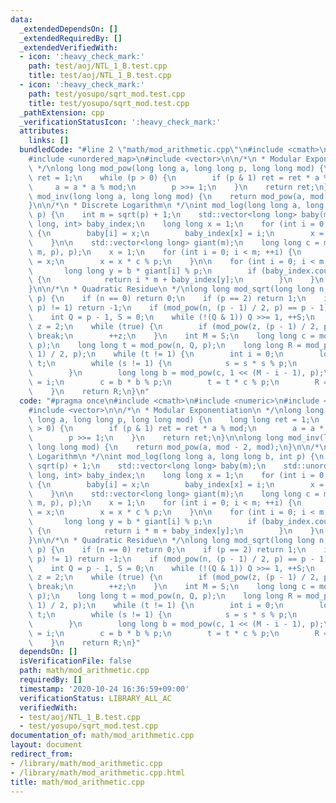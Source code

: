 ```yaml
---
data:
  _extendedDependsOn: []
  _extendedRequiredBy: []
  _extendedVerifiedWith:
  - icon: ':heavy_check_mark:'
    path: test/aoj/NTL_1_B.test.cpp
    title: test/aoj/NTL_1_B.test.cpp
  - icon: ':heavy_check_mark:'
    path: test/yosupo/sqrt_mod.test.cpp
    title: test/yosupo/sqrt_mod.test.cpp
  _pathExtension: cpp
  _verificationStatusIcon: ':heavy_check_mark:'
  attributes:
    links: []
  bundledCode: "#line 2 \"math/mod_arithmetic.cpp\"\n#include <cmath>\n#include <numeric>\n\
    #include <unordered_map>\n#include <vector>\n\n/*\n * Modular Exponentiation\n\
    \ */\nlong long mod_pow(long long a, long long p, long long mod) {\n    long long\
    \ ret = 1;\n    while (p > 0) {\n        if (p & 1) ret = ret * a % mod;\n   \
    \     a = a * a % mod;\n        p >>= 1;\n    }\n    return ret;\n}\n\nlong long\
    \ mod_inv(long long a, long long mod) {\n    return mod_pow(a, mod - 2, mod);\n\
    }\n\n/*\n * Discrete Logarithm\n */\nint mod_log(long long a, long long b, int\
    \ p) {\n    int m = sqrt(p) + 1;\n    std::vector<long long> baby(m);\n    std::unordered_map<long\
    \ long, int> baby_index;\n    long long x = 1;\n    for (int i = 0; i < m; ++i)\
    \ {\n        baby[i] = x;\n        baby_index[x] = i;\n        x = x * a % p;\n\
    \    }\n\n    std::vector<long long> giant(m);\n    long long c = mod_inv(mod_pow(a,\
    \ m, p), p);\n    x = 1;\n    for (int i = 0; i < m; ++i) {\n        giant[i]\
    \ = x;\n        x = x * c % p;\n    }\n\n    for (int i = 0; i < m; ++i) {\n \
    \       long long y = b * giant[i] % p;\n        if (baby_index.count(y) > 0)\
    \ {\n            return i * m + baby_index[y];\n        }\n    }\n    return -1;\n\
    }\n\n/*\n * Quadratic Residue\n */\nlong long mod_sqrt(long long n, long long\
    \ p) {\n    if (n == 0) return 0;\n    if (p == 2) return 1;\n    if (std::gcd(n,\
    \ p) != 1) return -1;\n    if (mod_pow(n, (p - 1) / 2, p) == p - 1) return -1;\n\
    \    int Q = p - 1, S = 0;\n    while (!(Q & 1)) Q >>= 1, ++S;\n    long long\
    \ z = 2;\n    while (true) {\n        if (mod_pow(z, (p - 1) / 2, p) == p - 1)\
    \ break;\n        ++z;\n    }\n    int M = S;\n    long long c = mod_pow(z, Q,\
    \ p);\n    long long t = mod_pow(n, Q, p);\n    long long R = mod_pow(n, (Q +\
    \ 1) / 2, p);\n    while (t != 1) {\n        int i = 0;\n        long long s =\
    \ t;\n        while (s != 1) {\n            s = s * s % p;\n            ++i;\n\
    \        }\n        long long b = mod_pow(c, 1 << (M - i - 1), p);\n        M\
    \ = i;\n        c = b * b % p;\n        t = t * c % p;\n        R = R * b % p;\n\
    \    }\n    return R;\n}\n"
  code: "#pragma once\n#include <cmath>\n#include <numeric>\n#include <unordered_map>\n\
    #include <vector>\n\n/*\n * Modular Exponentiation\n */\nlong long mod_pow(long\
    \ long a, long long p, long long mod) {\n    long long ret = 1;\n    while (p\
    \ > 0) {\n        if (p & 1) ret = ret * a % mod;\n        a = a * a % mod;\n\
    \        p >>= 1;\n    }\n    return ret;\n}\n\nlong long mod_inv(long long a,\
    \ long long mod) {\n    return mod_pow(a, mod - 2, mod);\n}\n\n/*\n * Discrete\
    \ Logarithm\n */\nint mod_log(long long a, long long b, int p) {\n    int m =\
    \ sqrt(p) + 1;\n    std::vector<long long> baby(m);\n    std::unordered_map<long\
    \ long, int> baby_index;\n    long long x = 1;\n    for (int i = 0; i < m; ++i)\
    \ {\n        baby[i] = x;\n        baby_index[x] = i;\n        x = x * a % p;\n\
    \    }\n\n    std::vector<long long> giant(m);\n    long long c = mod_inv(mod_pow(a,\
    \ m, p), p);\n    x = 1;\n    for (int i = 0; i < m; ++i) {\n        giant[i]\
    \ = x;\n        x = x * c % p;\n    }\n\n    for (int i = 0; i < m; ++i) {\n \
    \       long long y = b * giant[i] % p;\n        if (baby_index.count(y) > 0)\
    \ {\n            return i * m + baby_index[y];\n        }\n    }\n    return -1;\n\
    }\n\n/*\n * Quadratic Residue\n */\nlong long mod_sqrt(long long n, long long\
    \ p) {\n    if (n == 0) return 0;\n    if (p == 2) return 1;\n    if (std::gcd(n,\
    \ p) != 1) return -1;\n    if (mod_pow(n, (p - 1) / 2, p) == p - 1) return -1;\n\
    \    int Q = p - 1, S = 0;\n    while (!(Q & 1)) Q >>= 1, ++S;\n    long long\
    \ z = 2;\n    while (true) {\n        if (mod_pow(z, (p - 1) / 2, p) == p - 1)\
    \ break;\n        ++z;\n    }\n    int M = S;\n    long long c = mod_pow(z, Q,\
    \ p);\n    long long t = mod_pow(n, Q, p);\n    long long R = mod_pow(n, (Q +\
    \ 1) / 2, p);\n    while (t != 1) {\n        int i = 0;\n        long long s =\
    \ t;\n        while (s != 1) {\n            s = s * s % p;\n            ++i;\n\
    \        }\n        long long b = mod_pow(c, 1 << (M - i - 1), p);\n        M\
    \ = i;\n        c = b * b % p;\n        t = t * c % p;\n        R = R * b % p;\n\
    \    }\n    return R;\n}"
  dependsOn: []
  isVerificationFile: false
  path: math/mod_arithmetic.cpp
  requiredBy: []
  timestamp: '2020-10-24 16:36:59+09:00'
  verificationStatus: LIBRARY_ALL_AC
  verifiedWith:
  - test/aoj/NTL_1_B.test.cpp
  - test/yosupo/sqrt_mod.test.cpp
documentation_of: math/mod_arithmetic.cpp
layout: document
redirect_from:
- /library/math/mod_arithmetic.cpp
- /library/math/mod_arithmetic.cpp.html
title: math/mod_arithmetic.cpp
---
```

